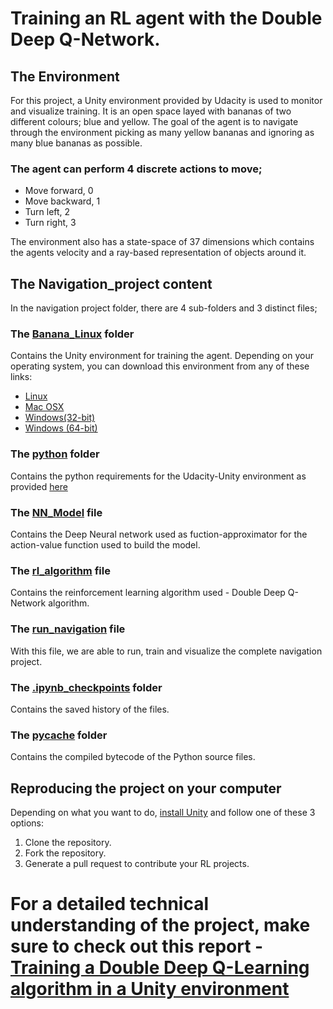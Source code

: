 # Training an RL agent with the Double Deep Q-Network.

## The Environment

For this project, a Unity environment provided by Udacity is used to monitor and visualize training. It is an open space layed with bananas of two different colours; blue and yellow.
The goal of the agent is to navigate through the environment picking as many yellow bananas and ignoring as many blue bananas as possible.

### The agent can perform 4 discrete actions to move; 

- Move forward, 0
- Move backward, 1
- Turn left, 2
- Turn right, 3

The environment also has a state-space of 37 dimensions which contains the agents velocity and a ray-based representation of objects around it.



## The Navigation_project content

In the navigation project folder, there are 4 sub-folders and 3 distinct files;

### The [Banana_Linux](https://github.com/Khaulat/Deep_Reinforcement_Learning/tree/master/Navigation_project/Banana_Linux) folder 

Contains the Unity environment for training the agent. Depending on your operating system, you can download this environment from any of these links:

- [Linux](https://s3-us-west-1.amazonaws.com/udacity-drlnd/P1/Banana/Banana_Linux.zip)
- [Mac OSX](https://s3-us-west-1.amazonaws.com/udacity-drlnd/P1/Banana/Banana.app.zip)
- [Windows(32-bit)](https://s3-us-west-1.amazonaws.com/udacity-drlnd/P1/Banana/Banana_Windows_x86.zip)
- [Windows (64-bit)](https://s3-us-west-1.amazonaws.com/udacity-drlnd/P1/Banana/Banana_Windows_x86_64.zip)

### The [python](https://github.com/Khaulat/Deep_Reinforcement_Learning/tree/master/Navigation_project/python) folder

Contains the python requirements for the Udacity-Unity environment as provided [here](https://github.com/udacity/deep-reinforcement-learning)

### The [NN_Model](https://github.com/Khaulat/Deep_Reinforcement_Learning/blob/master/Navigation_project/NN_Model.py) file

Contains the Deep Neural network used as fuction-approximator for the action-value function used to build the model.

### The [rl_algorithm](https://github.com/Khaulat/Deep_Reinforcement_Learning/blob/master/Navigation_project/rl_algorithm.py) file

Contains the reinforcement learning algorithm used - Double Deep Q-Network algorithm.

### The [run_navigation](https://github.com/Khaulat/Deep_Reinforcement_Learning/blob/master/Navigation_project/run_navigation.ipynb) file

With this file, we are able to run, train and visualize the complete navigation project.

### The [.ipynb_checkpoints](https://github.com/Khaulat/Deep_Reinforcement_Learning/tree/master/Navigation_project/.ipynb_checkpoints) folder

Contains the saved history of the files.

### The [__pycache__](https://github.com/Khaulat/Deep_Reinforcement_Learning/tree/master/Navigation_project/__pycache__)  folder

Contains the compiled bytecode of the Python source files.

## Reproducing the project on your computer

Depending on what you want to do, [install Unity](https://github.com/Unity-Technologies/ml-agents/blob/release_3_docs/docs/Installation.md#advanced-local-installation-for-development) and follow one of these 3 options:

1. Clone the repository.
2. Fork the repository.
3. Generate a pull request to contribute your RL projects.

# For a detailed technical understanding of the project, make sure to check out this report - [Training a Double Deep Q-Learning algorithm in a Unity environment](https://khaulat.github.io/Training-a-Double-Deep-Q-Learning-algorithm-in-a-Unity-environment/)
    
